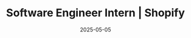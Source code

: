 ---
title: "Software Engineer Intern | Shopify"
tags: [work]
date: 2025-05-05

showDate: false
showTaxonomies: true
showSummary: true
draft: false

externalUrl: "https://www.shopify.com/ca"
summary: "Grew a bunch this summer at Shopify in Toronto! 🏝️ Picked up better developer habits and raised my code quality 🧑‍💻, worked on an awesome AI project, and brought a lot of energy to the team 🪩"
_build:
  render: "false"
  list: "local"
---